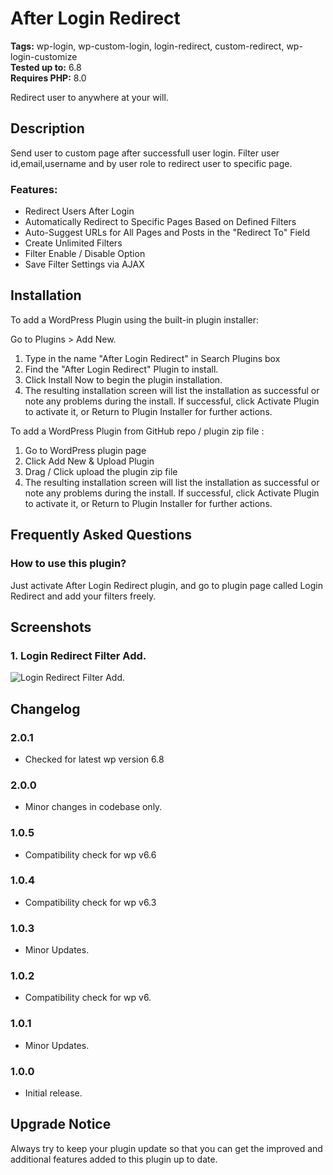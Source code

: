 # After Login Redirect

**Tags:** wp-login, wp-custom-login, login-redirect, custom-redirect, wp-login-customize \
**Tested up to:** 6.8 \
**Requires PHP:** 8.0

Redirect user to anywhere at your will.

## Description

Send user to custom page after successfull user login. Filter user id,email,username and by user role to redirect user to specific page.

### Features:

- Redirect Users After Login
- Automatically Redirect to Specific Pages Based on Defined Filters
- Auto-Suggest URLs for All Pages and Posts in the "Redirect To" Field
- Create Unlimited Filters
- Filter Enable / Disable Option
- Save Filter Settings via AJAX

## Installation

To add a WordPress Plugin using the built-in plugin installer:

Go to Plugins > Add New.

1. Type in the name "After Login Redirect" in Search Plugins box
2. Find the "After Login Redirect" Plugin to install.
3. Click Install Now to begin the plugin installation.
4. The resulting installation screen will list the installation as successful or note any problems during the install.
If successful, click Activate Plugin to activate it, or Return to Plugin Installer for further actions.

To add a WordPress Plugin from GitHub repo / plugin zip file :
1. Go to WordPress plugin page
2. Click Add New & Upload Plugin
3. Drag / Click upload the plugin zip file
4. The resulting installation screen will list the installation as successful or note any problems during the install.
If successful, click Activate Plugin to activate it, or Return to Plugin Installer for further actions.

## Frequently Asked Questions

### How to use this plugin?

Just activate After Login Redirect plugin, and go to plugin page called Login Redirect and add your filters freely.
## Screenshots

### 1. Login Redirect Filter Add.

![Login Redirect Filter Add.](https://ps.w.org/wp-after-login-redirect-advanced/assets/screenshot-1.png)


## Changelog

### 2.0.1
- Checked for latest wp version 6.8

### 2.0.0
- Minor changes in codebase only.

### 1.0.5

- Compatibility check for wp v6.6

### 1.0.4

- Compatibility check for wp v6.3
### 1.0.3

- Minor Updates.
### 1.0.2

- Compatibility check for wp v6.
### 1.0.1

- Minor Updates.
### 1.0.0

- Initial release.

## Upgrade Notice

Always try to keep your plugin update so that you can get the improved and additional features added to this plugin up to date.
